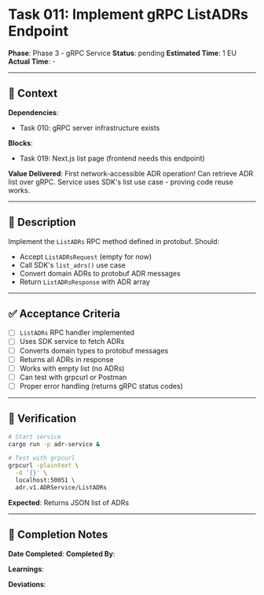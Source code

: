 # Task 011: Implement gRPC ListADRs Endpoint

**Phase**: Phase 3 - gRPC Service
**Status**: pending
**Estimated Time**: 1 EU
**Actual Time**: -

---

## 📍 Context

**Dependencies**:
- Task 010: gRPC server infrastructure exists

**Blocks**:
- Task 019: Next.js list page (frontend needs this endpoint)

**Value Delivered**:
First network-accessible ADR operation! Can retrieve ADR list over gRPC. Service uses SDK's list use case - proving code reuse works.

---

## 📝 Description

Implement the `ListADRs` RPC method defined in protobuf. Should:
- Accept `ListADRsRequest` (empty for now)
- Call SDK's `list_adrs()` use case
- Convert domain ADRs to protobuf ADR messages
- Return `ListADRsResponse` with ADR array

---

## ✅ Acceptance Criteria

- [ ] `ListADRs` RPC handler implemented
- [ ] Uses SDK service to fetch ADRs
- [ ] Converts domain types to protobuf messages
- [ ] Returns all ADRs in response
- [ ] Works with empty list (no ADRs)
- [ ] Can test with grpcurl or Postman
- [ ] Proper error handling (returns gRPC status codes)

---

## 🧪 Verification

```bash
# Start service
cargo run -p adr-service &

# Test with grpcurl
grpcurl -plaintext \
  -d '{}' \
  localhost:50051 \
  adr.v1.ADRService/ListADRs
```

**Expected**: Returns JSON list of ADRs

---

## 📝 Completion Notes

**Date Completed**:
**Completed By**:

**Learnings**:

**Deviations**:
